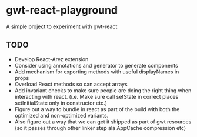 # gwt-react-playground

A simple project to experiment with gwt-react

## TODO

* Develop React-Arez extension
* Consider using annotations and generator to generate components
* Add mechanism for exporting methods with useful displayNames in props
* Overload React methods so can accept arrays
* Add invariant checks to make sure people are doing the right thing when interacting with react.
  (i.e. Make sure call setState in correct places setInitialState only in constructor etc.)
* Figure out a way to bundle in react as part of the build with both the optimized and non-optimized variants.
* Also figure out a way that we can get it shipped as part of gwt resources (so it passes through other linker
  step ala AppCache compression etc)
